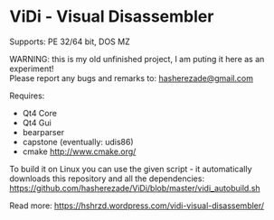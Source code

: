 ViDi - Visual Disassembler
==========
Supports: PE 32/64 bit, DOS MZ

WARNING: this is my old unfinished project, I am puting it here as an experiment!<br/>
Please report any bugs and remarks to: hasherezade@gmail.com<br/>

Requires:
+ Qt4 Core<br/>
+ Qt4 Gui<br/>
+ bearparser 
+ capstone (eventually: udis86)
+ cmake http://www.cmake.org/<br/>

To build it on Linux you can use the given script - it automatically downloads this repository and all the dependencies:<br/>
https://github.com/hasherezade/ViDi/blob/master/vidi_autobuild.sh<br/>

Read more: https://hshrzd.wordpress.com/vidi-visual-disassembler/

